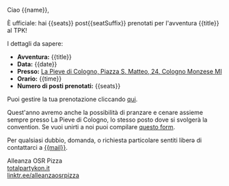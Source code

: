 Ciao {{name}},

È ufficiale: hai {{seats}} post{{seatSuffix}} prenotati per l'avventura {{title}} al TPK!

I dettagli da sapere:

- **Avventura:** {{title}}
- **Data:** {{date}}
- **Presso:** [La Pieve di Cologno, Piazza S. Matteo, 24, Cologno Monzese MI](https://maps.app.goo.gl/WUAuStwHQdpZ1XLt6)
- **Orario:** {{time}}
- **Numero di posti prenotati:** {{seats}}

Puoi gestire la tua prenotazione cliccando [qui]({{bookingUrl}}).

Quest'anno avremo anche la possibilità di pranzare e cenare assieme sempre presso La Pieve di Cologno, lo stesso posto dove si svolgerà la convention. Se vuoi unirti a noi puoi compilare [questo form](https://forms.gle/ZRguXEYn6mUiPEMK6).

Per qualsiasi dubbio, domanda, o richiesta particolare sentiti liberə di contattarci a [{{mail}}](mailto:{{mail}}).

Alleanza OSR Pizza  
[totalpartykon.it](https://www.totalpartykon.it/)  
[linktr.ee/alleanzaosrpizza](https://linktr.ee/alleanzaosrpizza)
